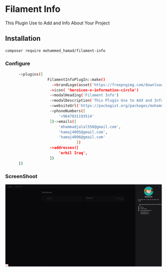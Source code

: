 # Filament Info
This Plugin Use to Add and Info About Your Project

## Installation
```bash
composer require mohammed_hamad/filament-info 
``` 

### Configure
```bash
      ->plugins([
                   FilamentInfoPlugIn::make()
                     ->brandLogo(asset('https://freepngimg.com/download/business/70298-management-business-icons-consultant-company-social-marketing.png'))
                    ->icon( 'heroicon-o-information-circle')
                    ->modalHeading('Filament Info')
                    ->modalDescription('This Plugin Use to Add and Info About Your Project')
                    ->websiteUrl('https://packagist.org/packages/mohammed_hamad/filament-info')
                    ->phoneNumbers([
                        '+9647831193514'
                    ])->emails([
                        'mhammadjalal556@gmail.com',
                        'hamaj4095@gmail.com',
                        'hamaj4096@gmail.com'
                                ])
                    ->addresses([
                        'erbil Iraq',
                    ])
      ])
```
### ScreenShoot
<img src="./screenShoots/Capture.PNG">